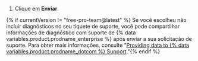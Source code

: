 1. Clique em **Enviar**.

{% if currentVersion != "free-pro-team@latest" %}
Se você escolheu não incluir diagnósticos no seu tíquete de suporte, você pode compartilhar informações de diagnóstico com
suporte de {% data variables.product.prodname_enterprise %} após enviar a sua solicitação de suporte. Para obter mais informações, consulte "[Providing data to {% data variables.product.prodname_dotcom %} Support](/enterprise/admin/guides/enterprise-support/providing-data-to-github-support)."{% endif %}
